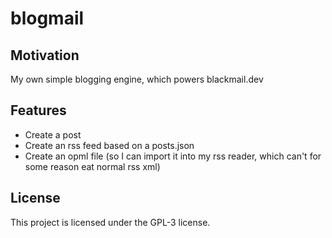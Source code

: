 # blogmail

## Motivation

My own simple blogging engine, which powers blackmail.dev

## Features

- Create a post
- Create an rss feed based on a posts.json
- Create an opml file (so I can import it into my rss reader, which can't for some reason eat normal rss xml)

## License

This project is licensed under the GPL-3 license.
